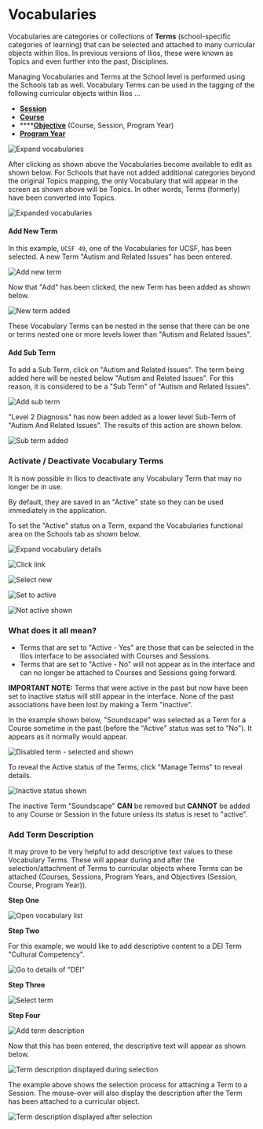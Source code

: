 # Vocabularies

Vocabularies are categories or collections of **Terms** (school-specific categories of learning) that can be selected and attached to many curricular objects within Ilios. In previous versions of Ilios, these were known as Topics and even further into the past, Disciplines.

Managing Vocabularies and Terms at the School level is performed using the Schools tab as well. Vocabulary Terms can be used in the tagging of the following curricular objects within Ilios ...

* ****[**Session**](https://iliosproject.gitbook.io/ilios-user-guide/courses-and-sessions/sessions)****
* ****[**Course**](https://iliosproject.gitbook.io/ilios-user-guide/courses-and-sessions/courses)****
* ****[**Objective**](https://iliosproject.gitbook.io/ilios-user-guide/glossary#objective) (Course, Session, Program Year)&#x20;
* ****[**Program Year**](https://iliosproject.gitbook.io/ilios-user-guide/programs/add-program-year#program-year-attributes)****

![Expand vocabularies](../images/schools/vocabularies/expand_vocabularies.jpg)

After clicking as shown above the Vocabularies become available to edit as shown below. For Schools that have not added additional categories beyond the original Topics mapping, the only Vocabulary that will appear in the screen as shown above will be Topics. In other words, Terms (formerly) have been converted into Topics.

![Expanded vocabularies](../images/schools/vocabularies/expanded_vocabularies.jpg)

#### Add New Term

In this example, `UCSF 49`, one of the Vocabularies for UCSF, has been selected. A new Term "Autism and Related Issues" has been entered.

![Add new term](../images/schools/vocabularies/add_new_term.jpg)

Now that "Add" has been clicked, the new Term has been added as shown below.

![New term added](../images/schools/vocabularies/new_term_added.jpg)

These Vocabulary Terms can be nested in the sense that there can be one or terms nested one or more levels lower than "Autism and Related Issues".

#### Add Sub Term

To add a Sub Term, click on "Autism and Related Issues". The term being added here will be nested below "Autism and Related Issues". For this reason, it is considered to be a "Sub Term" of "Autism and Related Issues".

![Add sub term](../images/schools/vocabularies/add_sub_term.jpg)

"Level 2 Diagnosis" has now been added as a lower level Sub-Term of "Autism And Related Issues". The results of this action are shown below.

![Sub term added](../images/schools/vocabularies/sub_term_added.jpg)

### Activate / Deactivate Vocabulary Terms

It is now possible in Ilios to deactivate any Vocabulary Term that may no longer be in use.

By default, they are saved in an "Active" state so they can be used immediately in the application.

To set the "Active" status on a Term, expand the Vocabularies functional area on the Schools tab as shown below.

![Expand vocabulary details](../images/schools/vocabularies/expand_vocabulary_details.png)

![Click link](../images/schools/vocabularies/click_link.png)

![Select new](../images/schools/vocabularies/select_new.png)

![Set to active](../images/schools/vocabularies/set_to_active.png)

![Not active shown](../images/schools/vocabularies/not_active_shown.png)

### What does it all mean?

* Terms that are set to "Active - Yes" are those that can be selected in the Ilios interface to be associated with Courses and Sessions.
* Terms that are set to "Active - No" will not appear as in the interface and can no longer be attached to Courses and Sessions going forward.

**IMPORTANT NOTE:** Terms that were active in the past but now have been set to inactive status will still appear in the interface. None of the past associations have been lost by making a Term "inactive".

In the example shown below, "Soundscape" was selected as a Term for a Course sometime in the past (before the "Active" status was set to "No"). It appears as it normally would appear.

![Disabled term - selected and shown](../images/schools/vocabularies/disabled_term.png)

To reveal the Active status of the Terms, click "Manage Terms" to reveal details.

![Inactive status shown](../images/schools/vocabularies/inactive_status_shown.png)

The inactive Term "Soundscape" **CAN** be removed but **CANNOT** be added to any Course or Session in the future unless its status is reset to "active".

### Add Term Description

It may prove to be very helpful to add descriptive text values to these Vocabulary Terms. These will appear during and after the selection/attachment of Terms to curricular objects where Terms can be attached (Courses, Sessions, Program Years, and Objectives (Session, Course, Program Year)).

**Step One**

![Open vocabulary list](../images/schools/vocabularies/open_vocab_list.png)

**Step Two**

For this example, we would like to add descriptive content to a DEI Term "Cultural Competency".

![Go to details of "DEI"](../images/schools/vocabularies/go_to_details.png)

**Step Three**

![Select term](../images/schools/vocabularies/select_term.png)

**Step Four**

![Add term description](../images/schools/vocabularies/add_term_description.png)

Now that this has been entered, the descriptive text will appear as shown below.

![Term description displayed during selection](../images/schools/vocabularies/description_during.png)

The example above shows the selection process for attaching a Term to a Session. The mouse-over will also display the description after the Term has been attached to a curricular object.

![Term description displayed after selection](../images/schools/vocabularies/description_after.png)